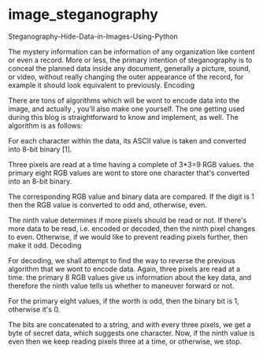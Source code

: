 # image_steganography
Steganography-Hide-Data-in-Images-Using-Python

The mystery information can be information of any organization like content or even a record. More or less, the primary intention of steganography is to conceal the planned data inside any document, generally a picture, sound, or video, without really changing the outer appearance of the record, for example it should look equivalent to previously. Encoding

There are tons of algorithms which will be wont to encode data into the image, and actually , you'll also make one yourself. The one getting used during this blog is straightforward to know and implement, as well. The algorithm is as follows:

For each character within the data, its ASCII value is taken and converted into 8-bit binary [1].

Three pixels are read at a time having a complete of 3*3=9 RGB values. the primary eight RGB values are wont to store one character that's converted into an 8-bit binary.

The corresponding RGB value and binary data are compared. If the digit is 1 then the RGB value is converted to odd and, otherwise, even.

The ninth value determines if more pixels should be read or not. If there's more data to be read, i.e. encoded or decoded, then the ninth pixel changes to even. Otherwise, if we would like to prevent reading pixels further, then make it odd.
Decoding

For decoding, we shall attempt to find the way to reverse the previous algorithm that we wont to encode data. Again, three pixels are read at a time. the primary 8 RGB values give us information about the key data, and therefore the ninth value tells us whether to maneuver forward or not.

For the primary eight values, if the worth is odd, then the binary bit is 1, otherwise it's 0.

The bits are concatenated to a string, and with every three pixels, we get a byte of secret data, which suggests one character. Now, if the ninth value is even then we keep reading pixels three at a time, or otherwise, we stop.

